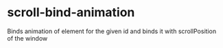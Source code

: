 # scroll-bind-animation
Binds animation of element for the given id and binds it with scrollPosition of the window

